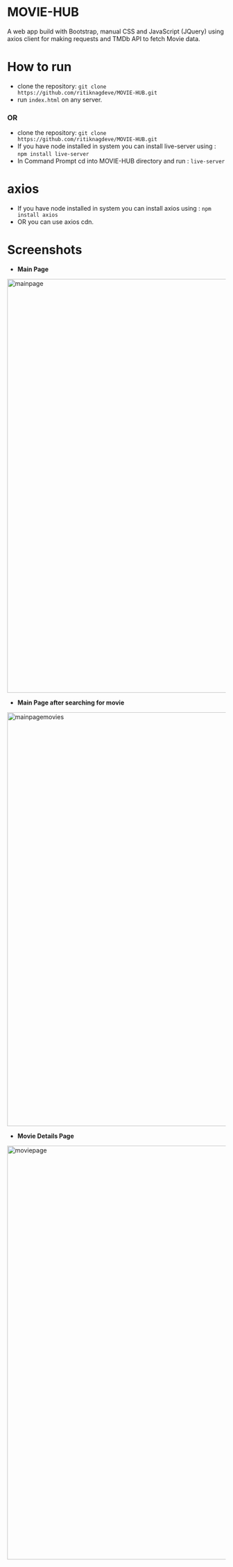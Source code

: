 # MOVIE-HUB
A web app build with Bootstrap, manual CSS and JavaScript (JQuery) using axios client for making requests and TMDb API to fetch Movie data.
# How to run
+ clone the repository: ```git clone https://github.com/ritiknagdeve/MOVIE-HUB.git```
+ run ```index.html``` on any server.
###                              OR
+ clone the repository: ```git clone https://github.com/ritiknagdeve/MOVIE-HUB.git```
+ If you have node installed in system you can install live-server  using : ```npm install live-server```
+ In Command Prompt cd into MOVIE-HUB directory and run : ```live-server```
# axios
+ If you have node installed in system you can install axios  using : ```npm install axios```
+ OR you can use axios cdn.
# Screenshots
+ **Main Page**
<img width="952" alt="mainpage" src="https://user-images.githubusercontent.com/67960782/87724173-9a12ad00-c7d8-11ea-8e03-4a7b5fc75caf.PNG">

+ **Main Page after searching for movie** 
<img width="952" alt="mainpagemovies" src="https://user-images.githubusercontent.com/67960782/87724181-9ed76100-c7d8-11ea-8f3e-ff36f7e1d5a3.PNG">

+ **Movie Details Page**
<img width="952" alt="moviepage" src="https://user-images.githubusercontent.com/67960782/87724200-a565d880-c7d8-11ea-9381-1e268bfef246.PNG">
